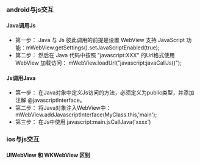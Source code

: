 ### android与js交互

#### Java调用Js
+ 第一步： Java 与 Js 彼此调用的前提是设置 WebView 支持 JavaScript 功能：mWebView.getSettings().setJavaScriptEnabled(true);
+ 第二步： 然后在 Java 代码中按照 "javascript:XXX" 的Url格式使用 WebView 加载访问：
mWebView.loadUrl("javascript:javaCallJs()");

#### Js调用Java
+ 第一步： 在Java对象中定义Js访问的方法，必须定义为public类型，并添加注解 @javascriptInterface。
+ 第二步： 将Java对象注入WebView中：mWebView.addJavascriptInterface(MyClass.this,'main');
+ 第三步： 在Js中使用 javascript:main.jsCallJava('xxxx')

### ios与js交互

#### UIWebView 和 WKWebView 区别